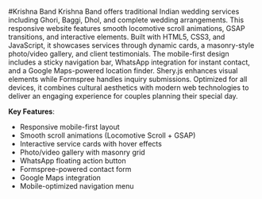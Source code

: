 #Krishna Band 
Krishna Band offers traditional Indian wedding services including Ghori, Baggi, Dhol, and complete wedding arrangements. This responsive website features smooth locomotive scroll animations, GSAP transitions, and interactive elements. Built with HTML5, CSS3, and JavaScript, it showcases services through dynamic cards, a masonry-style photo/video gallery, and client testimonials. The mobile-first design includes a sticky navigation bar, WhatsApp integration for instant contact, and a Google Maps-powered location finder. Shery.js enhances visual elements while Formspree handles inquiry submissions. Optimized for all devices, it combines cultural aesthetics with modern web technologies to deliver an engaging experience for couples planning their special day.

**Key Features**:  
- Responsive mobile-first layout  
- Smooth scroll animations (Locomotive Scroll + GSAP)  
- Interactive service cards with hover effects  
- Photo/video gallery with masonry grid  
- WhatsApp floating action button  
- Formspree-powered contact form  
- Google Maps integration  
- Mobile-optimized navigation menu 
